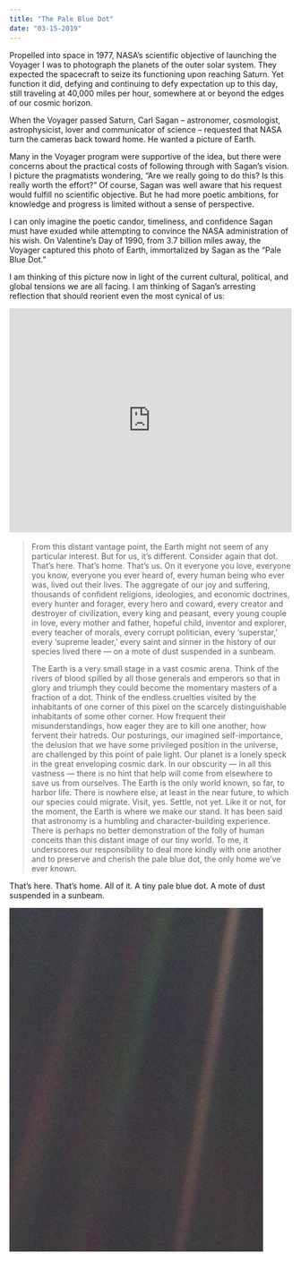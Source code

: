 ```yaml
---
title: "The Pale Blue Dot"
date: "03-15-2019"
---
```


Propelled into space in 1977, NASA’s scientific objective of launching the Voyager I was to photograph the planets of the outer solar system. They expected the spacecraft to seize its functioning upon reaching Saturn. Yet function it did, defying and continuing to defy expectation up to this day, still traveling at 40,000 miles per hour, somewhere at or beyond the edges of our cosmic horizon.

When the Voyager passed Saturn, Carl Sagan – astronomer, cosmologist, astrophysicist, lover and communicator of science – requested that NASA turn the cameras back toward home. He wanted a picture of Earth. 

Many in the Voyager program were supportive of the idea, but there were concerns about the practical costs of following through with Sagan’s vision. I picture the pragmatists wondering, “Are we really going to do this? Is this really worth the effort?” Of course, Sagan was well aware that his request would fulfill no scientific objective. But he had more poetic ambitions, for knowledge and progress is limited without a sense of perspective. 

I can only imagine the poetic candor, timeliness, and confidence Sagan must have exuded while attempting to convince the NASA administration of his wish. On Valentine’s Day of 1990, from 3.7 billion miles away, the Voyager captured this photo of Earth, immortalized by Sagan as the “Pale Blue Dot.” 

I am thinking of this picture now in light of the current cultural, political, and global tensions we are all facing. I am thinking of Sagan’s arresting reflection that should reorient even the most cynical of us:

<iframe width="100%" height = "400" src="https://www.youtube.com/embed/EgAnh8OB83U" title="YouTube video player" frameborder="0" allow="accelerometer; autoplay; clipboard-write; encrypted-media; gyroscope; picture-in-picture" allowfullscreen></iframe>

> From this distant vantage point, the Earth might not seem of any particular interest. But for us, it’s different. Consider again that dot. That’s here. That’s home. That’s us. On it everyone you love, everyone you know, everyone you ever heard of, every human being who ever was, lived out their lives. The aggregate of our joy and suffering, thousands of confident religions, ideologies, and economic doctrines, every hunter and forager, every hero and coward, every creator and destroyer of civilization, every king and peasant, every young couple in love, every mother and father, hopeful child, inventor and explorer, every teacher of morals, every corrupt politician, every ‘superstar,’ every ‘supreme leader,’ every saint and sinner in the history of our species lived there — on a mote of dust suspended in a sunbeam.
> 
> The Earth is a very small stage in a vast cosmic arena. Think of the rivers of blood spilled by all those generals and emperors so that in glory and triumph they could become the momentary masters of a fraction of a dot. Think of the endless cruelties visited by the inhabitants of one corner of this pixel on the scarcely distinguishable inhabitants of some other corner. How frequent their misunderstandings, how eager they are to kill one another, how fervent their hatreds. Our posturings, our imagined self-importance, the delusion that we have some privileged position in the universe, are challenged by this point of pale light. Our planet is a lonely speck in the great enveloping cosmic dark. In our obscurity — in all this vastness — there is no hint that help will come from elsewhere to save us from ourselves. The Earth is the only world known, so far, to harbor life. There is nowhere else, at least in the near future, to which our species could migrate. Visit, yes. Settle, not yet. Like it or not, for the moment, the Earth is where we make our stand. It has been said that astronomy is a humbling and character-building experience. There is perhaps no better demonstration of the folly of human conceits than this distant image of our tiny world. To me, it underscores our responsibility to deal more kindly with one another and to preserve and cherish the pale blue dot, the only home we’ve ever known.

That’s here. That’s home. All of it. A tiny pale blue dot. A mote of dust suspended in a sunbeam.

![](/photos/Pale_Blue_Dot.png)
